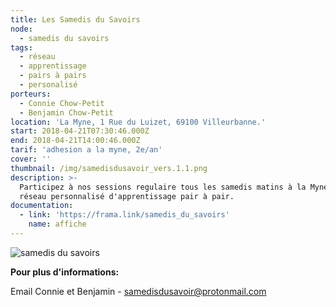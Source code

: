 ```yaml
---
title: Les Samedis du Savoirs
node:
  - samedis du savoirs
tags:
  - réseau
  - apprentissage
  - pairs à pairs
  - personalisé
porteurs:
  - Connie Chow-Petit
  - Benjamin Chow-Petit
location: 'La Myne, 1 Rue du Luizet, 69100 Villeurbanne.'
start: 2018-04-21T07:30:46.000Z
end: 2018-04-21T14:00:46.000Z
tarif: 'adhesion a la myne, 2e/an'
cover: ''
thumbnail: /img/samedisdusavoir_vers.1.1.png
description: >-
  Participez à nos sessions regulaire tous les samedis matins à la Myne ! Un
  réseau personnalisé d'apprentissage pair à pair.
documentation:
  - link: 'https://frama.link/samedis_du_savoirs'
    name: affiche
---
```

![samedis du savoirs](/img/samedisdusavoir_vers.1.1.png)

**Pour plus d'informations:**

Email Connie et Benjamin - samedisdusavoir@protonmail.com
